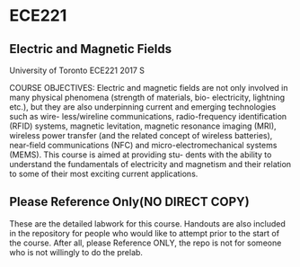 # ECE221
## Electric and Magnetic Fields
University of Toronto ECE221 2017 S<br>

COURSE OBJECTIVES: Electric and magnetic fields are not only involved in many physical phenomena (strength of materials, bio- electricity, lightning etc.), but they are also underpinning current and emerging technologies such as wire- less/wireline communications, radio-frequency identification (RFID) systems, magnetic levitation, magnetic resonance imaging (MRI), wireless power transfer (and the related concept of wireless batteries), near-field communications (NFC) and micro-electromechanical systems (MEMS). This course is aimed at providing stu- dents with the ability to understand the fundamentals of electricity and magnetism and their relation to some of their most exciting current applications.

## Please Reference Only(NO DIRECT COPY)
These are the detailed labwork for this course. Handouts are also included in the repository for people who would like to attempt prior to the start of the course. After all, please Reference ONLY, the repo is not for someone who is not willingly to do the prelab.
